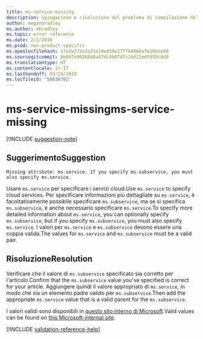 ```yaml
---
title: ms-service-missing
description: Spiegazione e risoluzione del problema di compilazione della documentazione ms-service-missing
author: meganbradley
ms.author: mbradley
ms.topic: error-reference
ms.date: 2/2/2019
ms.prod: non-product-specific
ms.openlocfilehash: 17e2e272e3a21e14e038e27ff68866afe28bee60
ms.sourcegitcommit: 8e897e90268a8a87dc4b97d7c28d22ed5950c8d9
ms.translationtype: HT
ms.contentlocale: it-IT
ms.lasthandoff: 03/29/2019
ms.locfileid: "58636702"
---
```

# <a name="ms-service-missing"></a><span data-ttu-id="99739-103">ms-service-missing</span><span class="sxs-lookup"><span data-stu-id="99739-103">ms-service-missing</span></span>

[!INCLUDE [suggestion-note](includes/suggestion-note.md)]

## <a name="suggestion"></a><span data-ttu-id="99739-104">Suggerimento</span><span class="sxs-lookup"><span data-stu-id="99739-104">Suggestion</span></span>

`Missing attribute: ms.service. If you specify ms.subservice, you must also specify ms.service.`

<span data-ttu-id="99739-105">Usare `ms.service` per specificare i servizi cloud.</span><span class="sxs-lookup"><span data-stu-id="99739-105">Use `ms.service` to specify cloud services.</span></span> <span data-ttu-id="99739-106">Per specificare informazioni più dettagliate su `ms.service`, è facoltativamente possibile specificare `ms.subservice`, ma se si specifica `ms.subservice`, è anche necessario specificare `ms.service`.</span><span class="sxs-lookup"><span data-stu-id="99739-106">To specify more detailed information about `ms.service`, you can optionally specify `ms.subservice`, but if you specify `ms.subservice`, you must also specify `ms.service`.</span></span> <span data-ttu-id="99739-107">I valori per `ms.service` e `ms.subservice` devono essere una coppia valida.</span><span class="sxs-lookup"><span data-stu-id="99739-107">The values for `ms.service` and `ms.subservice` must be a valid pair.</span></span>

## <a name="resolution"></a><span data-ttu-id="99739-108">Risoluzione</span><span class="sxs-lookup"><span data-stu-id="99739-108">Resolution</span></span>

<span data-ttu-id="99739-109">Verificare che il valore di `ms.subservice` specificato sia corretto per l'articolo.</span><span class="sxs-lookup"><span data-stu-id="99739-109">Confirm that the `ms.subservice` value you've specified is correct for your article.</span></span> <span data-ttu-id="99739-110">Aggiungere quindi il valore appropriato di `ms.service`, in modo che sia un elemento padre valido per `ms.subservice`.</span><span class="sxs-lookup"><span data-stu-id="99739-110">Then add the appropriate `ms.service` value that is a valid parent for the `ms.subservice`.</span></span>

<span data-ttu-id="99739-111">I valori validi sono disponibili in [questo sito interno di Microsoft](https://docsmetadatatool.azurewebsites.net/allowlists).</span><span class="sxs-lookup"><span data-stu-id="99739-111">Valid values can be found on [this Microsoft-internal site](https://docsmetadatatool.azurewebsites.net/allowlists).</span></span>

<!--make sure to add this file to your includes folder and verify the path-->
[!INCLUDE [validation-reference-help](includes/validation-reference-help.md)]

